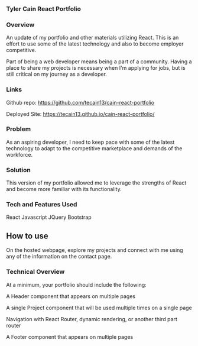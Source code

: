 ### Tyler Cain React Portfolio

### Overview
An update of my portfolio and other materials utilizing React. This is an effort to use some of the latest technology and also to become employer competitive. 

Part of being a web developer means being a part of a community. Having a place to share my projects is necessary when I'm applying for jobs, but is still critical on my journey as a developer.

### Links
Github repo: https://github.com/tecain13/cain-react-portfolio

Deployed Site: https://tecain13.github.io/cain-react-portfolio/

### Problem
As an aspiring developer, I need to keep pace with some of the latest technology to adapt to the competitive marketplace and demands of the workforce.

### Solution
This version of my portfolio allowed me to leverage the strengths of React and become more familiar with its functionality.

### Tech and Features Used
​React Javascript JQuery Bootstrap

## How to use
​On the hosted webpage, explore my projects and connect with me using any of the information on the contact page. 

### Technical Overview
At a minimum, your portfolio should include the following:

A Header component that appears on multiple pages

A single Project component that will be used multiple times on a single page

Navigation with React Router, dynamic rendering, or another third part router

A Footer component that appears on multiple pages




